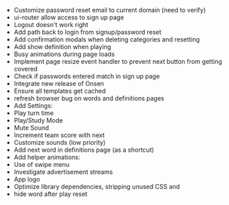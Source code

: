  * Customize password reset email to current domain (need to verify)
 * ui-router allow access to sign up page
 * Logout doesn't work right
 * Add path back to login from signup/password reset
 * Add confirmation modals when deleting categories and resetting
 * Add show definition when playing
 * Busy animations during page loads
 * Implement page resize event handler to prevent next button from getting covered
 * Check if passwords entered match in sign up page
 * Integrate new release of Onsen
 * Ensure all templates get cached
 * refresh browser bug on words and definitions pages
 * Add Settings:
  * Play turn time
  * Play/Study Mode
  * Mute Sound
  * Increment team score with next
  * Customize sounds (low priority)
 * Add next word in definitions page (as a shortcut)
 * Add helper animations:
  * Use of swipe menu
 * Investigate advertisement streams
 * App logo
 * Optimize library dependencies, stripping unused CSS and
 * hide word after play reset
